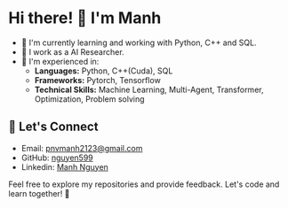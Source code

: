 # Hi there! 👋 I'm Manh

- 🌱 I'm currently learning and working with Python, C++ and SQL.
- 💼 I work as a AI Researcher.
- 🚀 I'm experienced in:
  - **Languages:** Python, C++(Cuda), SQL
  - **Frameworks:** Pytorch, Tensorflow
  - **Technical Skills:** Machine Learning, Multi-Agent, Transformer, Optimization, Problem solving

## 🤝 Let's Connect

- Email: <pnvmanh2123@gmail.com>
- GitHub: [nguyen599](https://github.com/nguyen599)
- Linkedin: [Manh Nguyen](https://www.linkedin.com/in/manh-nguyen-ba4008281/)

Feel free to explore my repositories and provide feedback. Let's code and learn together! 🚀
